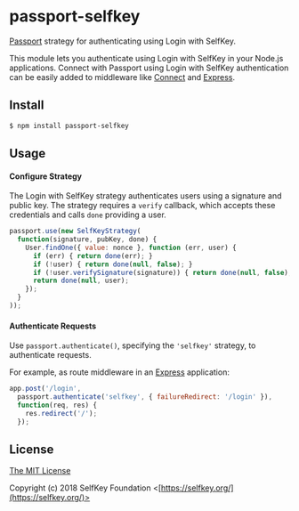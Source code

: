 # passport-selfkey

[Passport](http://passportjs.org/) strategy for authenticating using Login with SelfKey.

This module lets you authenticate using Login with SelfKey in your Node.js
applications.  Connect with Passport using Login with SelfKey authentication can be easily added to middleware like [Connect](http://www.senchalabs.org/connect/) and [Express](http://expressjs.com/).

## Install

```bash
$ npm install passport-selfkey
```

## Usage

#### Configure Strategy

The Login with SelfKey strategy authenticates users using a signature and
public key.  The strategy requires a `verify` callback, which accepts these
credentials and calls `done` providing a user.

```js
passport.use(new SelfKeyStrategy(
  function(signature, pubKey, done) {
    User.findOne({ value: nonce }, function (err, user) {
      if (err) { return done(err); }
      if (!user) { return done(null, false); }
      if (!user.verifySignature(signature)) { return done(null, false); }
      return done(null, user);
    });
  }
));
```

#### Authenticate Requests

Use `passport.authenticate()`, specifying the `'selfkey'` strategy, to
authenticate requests.

For example, as route middleware in an [Express](http://expressjs.com/)
application:

```js
app.post('/login', 
  passport.authenticate('selfkey', { failureRedirect: '/login' }),
  function(req, res) {
    res.redirect('/');
  });
```


## License

[The MIT License](http://opensource.org/licenses/MIT)

Copyright (c) 2018 SelfKey Foundation <[https://selfkey.org/](https://selfkey.org/)>
